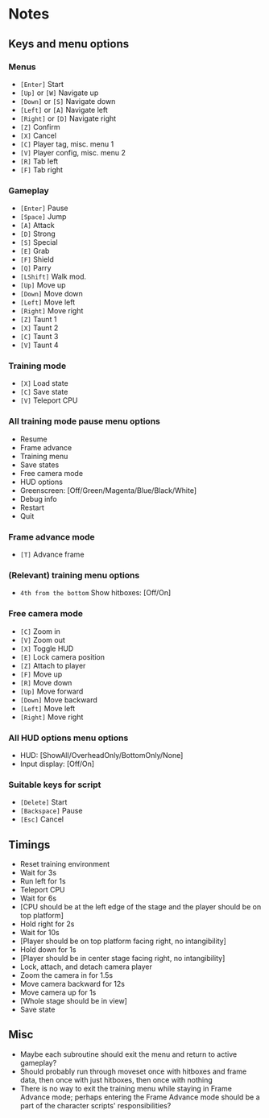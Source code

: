 # Notes

## Keys and menu options
### Menus
- `[Enter]` Start
- `[Up]` or `[W]` Navigate up
- `[Down]` or `[S]` Navigate down
- `[Left]` or `[A]` Navigate left
- `[Right]` or `[D]` Navigate right
- `[Z]` Confirm
- `[X]` Cancel
- `[C]` Player tag, misc. menu 1
- `[V]` Player config, misc. menu 2
- `[R]` Tab left
- `[F]` Tab right

### Gameplay
- `[Enter]` Pause
- `[Space]` Jump
- `[A]` Attack
- `[D]` Strong
- `[S]` Special
- `[E]` Grab
- `[F]` Shield
- `[Q]` Parry
- `[LShift]` Walk mod.
- `[Up]` Move up
- `[Down]` Move down
- `[Left]` Move left
- `[Right]` Move right
- `[Z]` Taunt 1
- `[X]` Taunt 2
- `[C]` Taunt 3
- `[V]` Taunt 4

### Training mode
- `[X]` Load state
- `[C]` Save state
- `[V]` Teleport CPU

### All training mode pause menu options
- Resume
- Frame advance
- Training menu
- Save states
- Free camera mode
- HUD options
- Greenscreen: [Off/Green/Magenta/Blue/Black/White]
- Debug info
- Restart
- Quit

### Frame advance mode
- `[T]` Advance frame

### (Relevant) training menu options
- `4th from the bottom` Show hitboxes: [Off/On]

### Free camera mode
- `[C]` Zoom in
- `[V]` Zoom out
- `[X]` Toggle HUD
- `[E]` Lock camera position
- `[Z]` Attach to player
- `[F]` Move up
- `[R]` Move down
- `[Up]` Move forward
- `[Down]` Move backward
- `[Left]` Move left
- `[Right]` Move right

### All HUD options menu options
- HUD: [ShowAll/OverheadOnly/BottomOnly/None]
- Input display: [Off/On]

### Suitable keys for script
- `[Delete]` Start
- `[Backspace]` Pause
- `[Esc]` Cancel

## Timings
- Reset training environment
- Wait for 3s
- Run left for 1s
- Teleport CPU
- Wait for 6s
- [CPU should be at the left edge of the stage and the player should be on top platform]
- Hold right for 2s
- Wait for 10s
- [Player should be on top platform facing right, no intangibility]
- Hold down for 1s
- [Player should be in center stage facing right, no intangibility]
- Lock, attach, and detach camera player
- Zoom the camera in for 1.5s
- Move camera backward for 12s
- Move camera up for 1s
- [Whole stage should be in view]
- Save state

## Misc
- Maybe each subroutine should exit the menu and return to active gameplay?
- Should probably run through moveset once with hitboxes and frame data, then once with just hitboxes, then once with nothing
- There is no way to exit the training menu while staying in Frame Advance mode; perhaps entering the Frame Advance mode should be a part of the character scripts' responsibilities?
